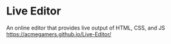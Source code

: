 # Live Editor
 An online editor that provides live output of HTML, CSS, and JS
https://acmegamers.github.io/Live-Editor/

